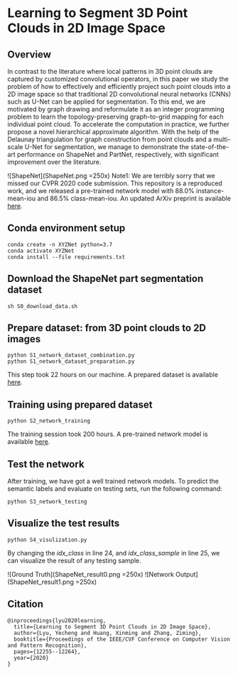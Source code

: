 
# Learning to Segment 3D Point Clouds in 2D Image Space

## Overview
In contrast to the literature where local patterns in 3D point clouds are captured by customized convolutional operators, in this paper we study the problem of how to effectively and efficiently project such point clouds into a 2D image space so that traditional 2D convolutional neural networks (CNNs) such as U-Net can be applied for segmentation. To this end, we are motivated by graph drawing and reformulate it as an integer programming problem to learn the topology-preserving graph-to-grid mapping for each individual point cloud. To accelerate the computation in practice, we further propose a novel hierarchical approximate algorithm. With the help of the Delaunay triangulation for graph construction from point clouds and a multi-scale U-Net for segmentation, we manage to demonstrate the state-of-the-art performance on ShapeNet and PartNet, respectively, with significant improvement over the literature.

![ShapeNet](ShapeNet.png =250x)
Note1: We are terribly sorry that we missed our CVPR 2020 code submission. This repository is a reproduced work, and we released a pre-trained network model with 88.0% instance-mean-iou and 86.5% class-mean-iou. An updated ArXiv preprint is available [here](https://arxiv.org/abs/2003.05593).

##

## Conda environment setup
```
conda create -n XYZNet python=3.7
conda activate XYZNet
conda install --file requirements.txt
```

## Download the ShapeNet part segmentation dataset
```
sh S0_download_data.sh
```

## Prepare dataset: from 3D point clouds to 2D images
```
python S1_network_dataset_combination.py
python S1_network_dataset_preparation.py
```
This step took 22 hours on our machine. A prepared dataset is available [here](https://drive.google.com/file/d/1eFxzbP9V6RIZdOsxh236d1IYYWt61_7k/view?usp=sharing).

##  Training using prepared dataset

```
python S2_network_training
```
The training session took 200 hours. A pre-trained network model is available [here](https://drive.google.com/file/d/1XYdY51otNqsYt2hvy8xdJYuoD9kVhHxo/view?usp=sharing).

## Test the network
After training, we have got a well trained network models. To predict the semantic labels and evaluate on testing sets, run the following command:
```
python S3_network_testing
```
## Visualize the test results
```
python S4_visulization.py
```
By changing the *idx_class* in line 24, and *idx_class_sample* in line 25, we can visualize the result of any testing sample.

![Ground Truth](ShapeNet_result0.png =250x) ![Network Output](ShapeNet_result1.png =250x)
## Citation
```
@inproceedings{lyu2020learning,
  title={Learning to Segment 3D Point Clouds in 2D Image Space},
  author={Lyu, Yecheng and Huang, Xinming and Zhang, Ziming},
  booktitle={Proceedings of the IEEE/CVF Conference on Computer Vision and Pattern Recognition},
  pages={12255--12264},
  year={2020}
}
```
